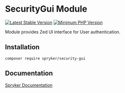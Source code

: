 # SecurityGui Module
[![Latest Stable Version](https://poser.pugx.org/spryker/security-gui/v/stable.svg)](https://packagist.org/packages/spryker/security-gui)
[![Minimum PHP Version](https://img.shields.io/badge/php-%3E%3D%208.0-8892BF.svg)](https://php.net/)

Module provides Zed UI interface for User authentication.

## Installation

```
composer require spryker/security-gui
```

## Documentation

[Spryker Documentation](https://docs.spryker.com)
